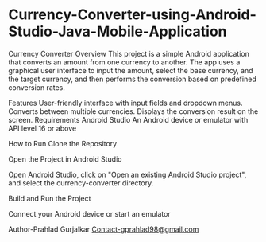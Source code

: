 # Currency-Converter-using-Android-Studio-Java-Mobile-Application
Currency Converter
Overview
This project is a simple Android application that converts an amount from one currency to another. The app uses a graphical user interface to input the amount, select the base currency, and the target currency, and then performs the conversion based on predefined conversion rates.

Features
User-friendly interface with input fields and dropdown menus.
Converts between multiple currencies.
Displays the conversion result on the screen.
Requirements
Android Studio
An Android device or emulator with API level 16 or above


How to Run
Clone the Repository

Open the Project in Android Studio

Open Android Studio, click on "Open an existing Android Studio project", and select the currency-converter directory.

Build and Run the Project

Connect your Android device or start an emulator

Author-Prahlad Gurjalkar
Contact-gprahlad98@gmail.com

